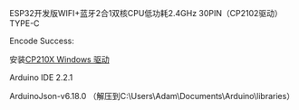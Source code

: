 
ESP32开发版WIFI+蓝牙2合1双核CPU低功耗2.4GHz 30PIN（CP2102驱动）TYPE-C



Encode Success:

安装[CP210X Windows 驱动](https://www.silabs.com/documents/public/software/CP210x_Windows_Drivers.zip)

Arduino IDE 2.2.1

ArduinoJson-v6.18.0 （解压到C:\Users\Adam\Documents\Arduino\libraries）

